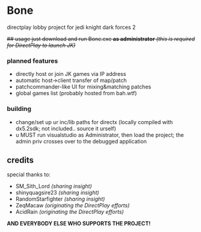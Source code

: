 # Bone
directplay lobby project for jedi knight dark forces 2

~~## usage
just download and run Bone.exe **as administrator** _(this is required for DirectPlay to launch JK)_~~

### planned features
- directly host or join JK games via IP address
- automatic host->client transfer of map/patch
- patchcommander-like UI for mixing&matching patches
- global games list (probably hosted from bah.wtf)


### building
- change/set up ur inc/lib paths for directx (locally compiled with dx5.2sdk; not included.. source it urself)
- u MUST run visualstudio as Administrator,  then load the project;  the admin priv crosses over to the debugged application


## credits
special thanks to:
- SM_Sith_Lord _(sharing insight)_
- shinyquagsire23 _(sharing insight)_
- RandomStarfighter _(sharing insight)_
- ZeqMacaw _(originating the DirectPlay efforts)_
- AcidRain _(originating the DirectPlay efforts)_

**AND EVERYBODY ELSE WHO SUPPORTS THE PROJECT!**
